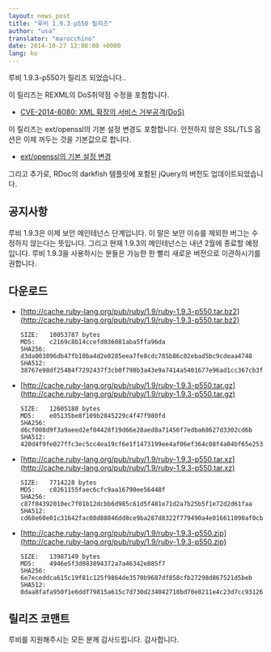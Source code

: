```yaml
---
layout: news_post
title: "루비 1.9.3-p550 릴리즈"
author: "usa"
translator: "marocchino"
date: 2014-10-27 12:00:00 +0000
lang: ko
---
```


루비 1.9.3-p550가 릴리즈 되었습니다..

이 릴리즈는 REXML의 DoS취약점 수정을 포함합니다.

* [CVE-2014-8080: XML 확장의 서비스 거부공격(DoS)](https://www.ruby-lang.org/ko/news/2014/10/27/rexml-dos-cve-2014-8080/)

이 릴리즈는 ext/openssl의 기본 설정 변경도 포함합니다.
안전하지 않은 SSL/TLS 옵션은 이제 꺼두는 것을 기본값으로 합니다.

* [ext/openssl의 기본 설정 변경](https://www.ruby-lang.org/ko/news/2014/10/27/changing-default-settings-of-ext-openssl/)

그리고 추가로, RDoc의 darkfish 템플릿에 포함된 jQuery의 버전도 업데이트되었습니다.


## 공지사항

루비 1.9.3은 이제 보안 메인테넌스 단계입니다.
이 말은 보안 이슈를 제외한 버그는 수정하지 않는다는 뜻입니다.
그리고 현재 1.9.3의 메인테넌스는 내년 2월에 종료할 예정입니다.
루비 1.9.3을 사용하시는 분들은 가능한 한 빨리 새로운 버전으로 이관하시기를
권합니다.


## 다운로드

* [http://cache.ruby-lang.org/pub/ruby/1.9/ruby-1.9.3-p550.tar.bz2](http://cache.ruby-lang.org/pub/ruby/1.9/ruby-1.9.3-p550.tar.bz2)

      SIZE:   10053787 bytes
      MD5:    c2169c8b14ccefd036081aba5ffa96da
      SHA256: d3da003896db47fb10ba4d2e0285eea7fe8cdc785b86c02ebad5bc9cdeaa4748
      SHA512: 38767e98df25484f7292437f3cb0f798b3a43e9a7414a5401677e96ad1cc367cb3fa23ac3abe568d5bf2b2ca553713469a8770d41b79bc63daf3fa59cb4e15c6

* [http://cache.ruby-lang.org/pub/ruby/1.9/ruby-1.9.3-p550.tar.gz](http://cache.ruby-lang.org/pub/ruby/1.9/ruby-1.9.3-p550.tar.gz)

      SIZE:   12605180 bytes
      MD5:    e05135be8f109b2845229c4f47f980fd
      SHA256: d6cf008d9f3a9aeed2ef04428f19d66e28aed8a71456f7edba68627d3302cd6b
      SHA512: 420d4f9fe027ffc3ec5cc4ea19cf6e1f1473199ee4af06ef364c08f4a04bf65e253b32e76f37370b8e56ad2e26d0c09e6fa5b1f7c0b407b0c68b63acd2cce975

* [http://cache.ruby-lang.org/pub/ruby/1.9/ruby-1.9.3-p550.tar.xz](http://cache.ruby-lang.org/pub/ruby/1.9/ruby-1.9.3-p550.tar.xz)

      SIZE:   7714228 bytes
      MD5:    c0261155faec6cfc9aa16790ee56448f
      SHA256: c87f04392010ec7f01b12dcbb6d985c61d5f481e71d2a7b25b5f1e72d2d61faa
      SHA512: cd68e60e01c31642fac08d88846dd8ce9ba287d8322f779490a4e016611090af0cbdee5be4ac611c5468cab90c6a2cdfe2a08c0c05106b6fe61c1253e49273d5

* [http://cache.ruby-lang.org/pub/ruby/1.9/ruby-1.9.3-p550.zip](http://cache.ruby-lang.org/pub/ruby/1.9/ruby-1.9.3-p550.zip)

      SIZE:   13987149 bytes
      MD5:    4946e5f3d083894372a7a46342e885f7
      SHA256: 6e7eceddca615c19f81c125f9864de3570b9687df858cfb27298d867521d5beb
      SHA512: 0daa8fafa950f1e6ddf79815a615c7d730d234042718bd70e8211e4c23d7cc93126c924ad42673844c3a8cb908bf02a8d03ae2857658a027935f46c13bb17a13

## 릴리즈 코맨트

루비를 지원해주시는 모든 분께 감사드립니다.
감사합니다.
